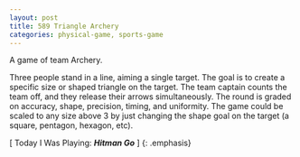 ```yaml
---
layout: post
title: 589 Triangle Archery
categories: physical-game, sports-game
---
```

A game of team Archery.

Three people stand in a line, aiming a single target.  The goal is to create a specific size or shaped triangle on the target. The team captain counts the team off, and they release their arrows simultaneously.  The round is graded on accuracy, shape, precision, timing, and uniformity. The game could be scaled to any size above 3 by just changing the shape goal on the target (a square, pentagon, hexagon, etc).

[ Today I Was Playing: ***Hitman Go*** ]
{: .emphasis}